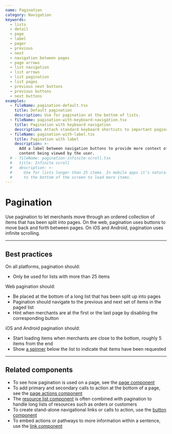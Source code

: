 ```yaml
---
name: Pagination
category: Navigation
keywords:
  - lists
  - detail
  - page
  - label
  - pager
  - previous
  - next
  - navigation between pages
  - page arrows
  - list navigation
  - list arrows
  - list pagination
  - list pages
  - previous next buttons
  - previous buttons
  - next buttons
examples:
  - fileName: pagination-default.tsx
    title: Default pagination
    description: Use for pagination at the bottom of lists.
  - fileName: pagination-with-keyboard-navigation.tsx
    title: Pagination with keyboard navigation
    description: Attach standard keyboard shortcuts to important pagination controls.
  - fileName: pagination-with-label.tsx
    title: Pagination with label
    description: >-
      Add a label between navigation buttons to provide more context of the
      content being viewed by the user.
  # - fileName: pagination-infinite-scroll.tsx
  #   title: Infinite scroll
  #   description: >-
  #     Use for lists longer than 25 items. In mobile apps it’s natural to scroll
  #     to the bottom of the screen to load more items.
---
```


# Pagination

Use pagination to let merchants move through an ordered collection of items that has been split into pages. On the web, pagination uses buttons to move back and forth between pages. On iOS and Android, pagination uses infinite scrolling.

---

## Best practices

On all platforms, pagination should:

- Only be used for lists with more than 25 items

Web pagination should:

- Be placed at the bottom of a long list that has been split up into pages
- Pagination should navigate to the previous and next set of items in the paged list
- Hint when merchants are at the first or the last page by disabling the corresponding button

iOS and Android pagination should:

- Start loading items when merchants are close to the bottom, roughly 5 items from the end
- Show [a spinner](https://polaris.shopify.com/components/spinner) below the list to indicate that items have been requested

---

## Related components

- To see how pagination is used on a page, see the [page component](https://polaris.shopify.com/components/page)
- To add primary and secondary calls to action at the bottom of a page, see the [page actions component](https://polaris.shopify.com/components/page-actions)
- The [resource list component](https://polaris.shopify.com/components/resource-list) is often combined with pagination to handle long lists of resources such as orders or customers
- To create stand-alone navigational links or calls to action, use the [button component](https://polaris.shopify.com/components/button)
- To embed actions or pathways to more information within a sentence, use the [link component](https://polaris.shopify.com/components/link)

